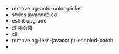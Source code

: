 - remove ng-antd-color-picker
- styles javaenabled
- eslint upgrade
- 过期函数
- cli
- remove ng-less-javascript-enabled-patch
- 
